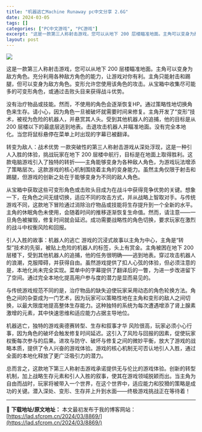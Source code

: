 ```yaml
---
title: "机器逃亡Machine Runaway pc中文分享 2.6G"
date: 2024-03-05
tags: []
categories: ["PC中文游戏", "PC游戏"]
excerpt: "这是一款第三人称射击游戏，您可以从地下 200 层楼瞄准地面。主角可以变身为敌方角色。充分利用各种敌方角色的能力，让游戏对你有利。主角只能射击和踢腿，但可以变身为敌方角色。变形允许您使用该角色的攻击。从宝箱中收集尽可能多的可变形角色，或通过击败头目来获得战斗优势。 没有治疗物品或技能。然而，不使用的&hellip;"
layout: post
---
```


<img class="aligncenter" src="https://cdn.akamai.steamstatic.com/steam/apps/2782650/header.jpg?t=1709214958" />

这是一款第三人称射击游戏，您可以从地下 200 层楼瞄准地面。主角可以变身为敌方角色。充分利用各种敌方角色的能力，让游戏对你有利。主角只能射击和踢腿，但可以变身为敌方角色。变形允许您使用该角色的攻击。从宝箱中收集尽可能多的可变形角色，或通过击败头目来获得战斗优势。

没有治疗物品或技能。然而，不使用的角色会逐渐恢复HP。通过策略性地切换角色来生存。请小心，因为角色一旦被破坏就需要时间来修复。主角开发了“变形”技术，被视为危险的机器人，并悬赏其人头。受到其他机器人的追捕，他的目标是从 200 层楼以下的最底层逃到地表。击退攻击机器人并瞄准地面。没有完全本地化。当您将鼠标悬停在菜单上时出现的字幕已被翻译。

转变为敌人：战术优势
一款突破性的第三人称射击游戏从深处浮现，这是一种引人入胜的体验，挑战玩家在地下 200 层楼中航行，目标是在地面上取得胜利。这款电脑游戏引入了独特的转折——主角能够变身为各种敌人角色，为游戏玩法增添了策略层次。这款游戏的核心机制围绕着主角的变身能力。虽然主角仅限于射击和踢腿，但游戏的创新之处在于能够变身为不同的敌人角色。

从宝箱中获取这些可变形角色或击败头目成为在战斗中获得竞争优势的关键。想象一下，在角色之间无缝切换，适应不同的攻击方式，并从战略上智取对手。与传统游戏不同，这款地下冒险通过消除治疗物品或技能将生存提升到一个全新的水平。主角的休眠角色未使用，会随着时间的推移逐渐恢复生命值。然而，请注意——一旦角色被摧毁，修复时间就会延迟。成功需要战略性的角色切换，要求玩家在激烈的战斗中权衡风险和回报。

引人入胜的故事：机器人的逃亡
游戏的沉浸式故事以主角为中心，主角是“转型”技术的先驱，被贴上危险的机器人的标签，头上有赏金。主角被困在地下 200 层楼下，受到其他机器人的追捕，他的任务很明确——逃到地表。穿过攻击机器人的浪潮，克服障碍，并获得自由。虽然游戏提供了扣人心弦的体验，但必须注意的是，本地化尚未完全实现。菜单中的字幕提供了翻译后的一瞥，为进一步改进留下了空间。通过完全本地化提高用户参与度的潜力是显而易见的。

与传统游戏规范不同的是，治疗物品的缺失迫使玩家采用动态的角色轮换方法。角色之间的杂耍成为一门艺术，因为玩家可以策略性地在主角和变形的敌人之间切换，以最大限度地提高整体生存能力。这种独特的系统为每次遭遇增添了肾上腺素激增的元素，其中快速思维和适应能力占据主导地位。

机器逃亡，独特的游戏奥德赛转型、生存和叙事才华
风险很高，玩家必须小心行事，因为角色的破坏会触发修复时间延迟。这引入了风险与回报的因素，促使玩家权衡每次参与的后果。进攻与防守、破坏与修复之间的微妙平衡，放大了游戏的战略本质，提供了令人兴奋的游戏体验。游戏的核心机制无可否认地引人入胜，通过全面的本地化释放了更广泛吸引力的潜力。

总而言之，这款地下第三人称射击游戏承诺提供无与伦比的游戏体验。创新的转型机制，加上战略生存元素和引人入胜的叙事，使其在游戏领域脱颖而出。当主角为自由而战时，玩家将被带入一个世界，在这个世界中，适应能力和狡猾的策略是成功的关键。潜入深处、变形、生存并上升到水面——终极游戏挑战正在等待着！

---
📖 **下载地址/原文地址：** 本文最初发布于我的博客网站：[https://lad.sfcrom.cn/2024/03/8869/](https://lad.sfcrom.cn/2024/03/8869/)
